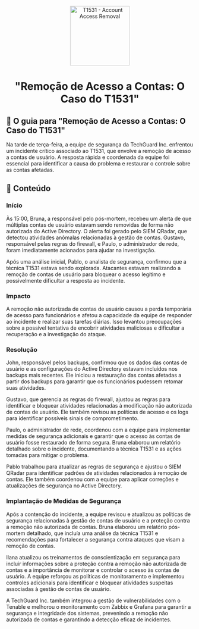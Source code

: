 <p align="center">
  <a href="SUA_URL_DE_IMAGEM">
    <img src="./images/guia.png" alt="T1531 - Account Access Removal" width="160" height="160">
  </a>
  <h1 align="center">"Remoção de Acesso a Contas: O Caso do T1531"</h1>
</p>

## :dart: O guia para "Remoção de Acesso a Contas: O Caso do T1531"

Na tarde de terça-feira, a equipe de segurança da TechGuard Inc. enfrentou um incidente crítico associado ao T1531, que envolve a remoção de acesso a contas de usuário. A resposta rápida e coordenada da equipe foi essencial para identificar a causa do problema e restaurar o controle sobre as contas afetadas.

## :dart: Conteúdo

### Início

Às 15:00, Bruna, a responsável pelo pós-mortem, recebeu um alerta de que múltiplas contas de usuário estavam sendo removidas de forma não autorizada do Active Directory. O alerta foi gerado pelo SIEM QRadar, que detectou atividades anômalas relacionadas à gestão de contas. Gustavo, responsável pelas regras do firewall, e Paulo, o administrador de rede, foram imediatamente acionados para ajudar na investigação.

Após uma análise inicial, Pablo, o analista de segurança, confirmou que a técnica T1531 estava sendo explorada. Atacantes estavam realizando a remoção de contas de usuário para bloquear o acesso legítimo e possivelmente dificultar a resposta ao incidente.

### Impacto

A remoção não autorizada de contas de usuário causou a perda temporária de acesso para funcionários e afetou a capacidade da equipe de responder ao incidente e realizar suas tarefas diárias. Isso levantou preocupações sobre a possível tentativa de encobrir atividades maliciosas e dificultar a recuperação e a investigação do ataque.

### Resolução

John, responsável pelos backups, confirmou que os dados das contas de usuário e as configurações do Active Directory estavam incluídos nos backups mais recentes. Ele iniciou a restauração das contas afetadas a partir dos backups para garantir que os funcionários pudessem retomar suas atividades.

Gustavo, que gerencia as regras do firewall, ajustou as regras para identificar e bloquear atividades relacionadas à modificação não autorizada de contas de usuário. Ele também revisou as políticas de acesso e os logs para identificar possíveis sinais de comprometimento.

Paulo, o administrador de rede, coordenou com a equipe para implementar medidas de segurança adicionais e garantir que o acesso às contas de usuário fosse restaurado de forma segura. Bruna elaborou um relatório detalhado sobre o incidente, documentando a técnica T1531 e as ações tomadas para mitigar o problema.

Pablo trabalhou para atualizar as regras de segurança e ajustou o SIEM QRadar para identificar padrões de atividades relacionados à remoção de contas. Ele também coordenou com a equipe para aplicar correções e atualizações de segurança no Active Directory.

### Implantação de Medidas de Segurança

Após a contenção do incidente, a equipe revisou e atualizou as políticas de segurança relacionadas à gestão de contas de usuário e a proteção contra a remoção não autorizada de contas. Bruna elaborou um relatório pós-mortem detalhado, que incluía uma análise da técnica T1531 e recomendações para fortalecer a segurança contra ataques que visam a remoção de contas.

Ilana atualizou os treinamentos de conscientização em segurança para incluir informações sobre a proteção contra a remoção não autorizada de contas e a importância de monitorar e controlar o acesso às contas de usuário. A equipe reforçou as políticas de monitoramento e implementou controles adicionais para identificar e bloquear atividades suspeitas associadas à gestão de contas de usuário.

A TechGuard Inc. também integrou a gestão de vulnerabilidades com o Tenable e melhorou o monitoramento com Zabbix e Grafana para garantir a segurança e integridade dos sistemas, prevenindo a remoção não autorizada de contas e garantindo a detecção eficaz de incidentes.


